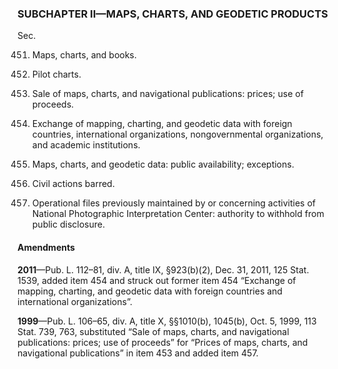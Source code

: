 ### SUBCHAPTER II—MAPS, CHARTS, AND GEODETIC PRODUCTS ###

Sec.

451. Maps, charts, and books.

452. Pilot charts.

453. Sale of maps, charts, and navigational publications: prices; use of proceeds.

454. Exchange of mapping, charting, and geodetic data with foreign countries, international organizations, nongovernmental organizations, and academic institutions.

455. Maps, charts, and geodetic data: public availability; exceptions.

456. Civil actions barred.

457. Operational files previously maintained by or concerning activities of National Photographic Interpretation Center: authority to withhold from public disclosure.

#### Amendments ####

**2011**—Pub. L. 112–81, div. A, title IX, §923(b)(2), Dec. 31, 2011, 125 Stat. 1539, added item 454 and struck out former item 454 “Exchange of mapping, charting, and geodetic data with foreign countries and international organizations”.

**1999**—Pub. L. 106–65, div. A, title X, §§1010(b), 1045(b), Oct. 5, 1999, 113 Stat. 739, 763, substituted “Sale of maps, charts, and navigational publications: prices; use of proceeds” for “Prices of maps, charts, and navigational publications” in item 453 and added item 457.